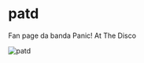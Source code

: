 # patd
Fan page da banda Panic! At The Disco


![patd](https://user-images.githubusercontent.com/96800792/225452965-c8248b4b-a364-4d13-b239-a36474a1db90.jpg)




